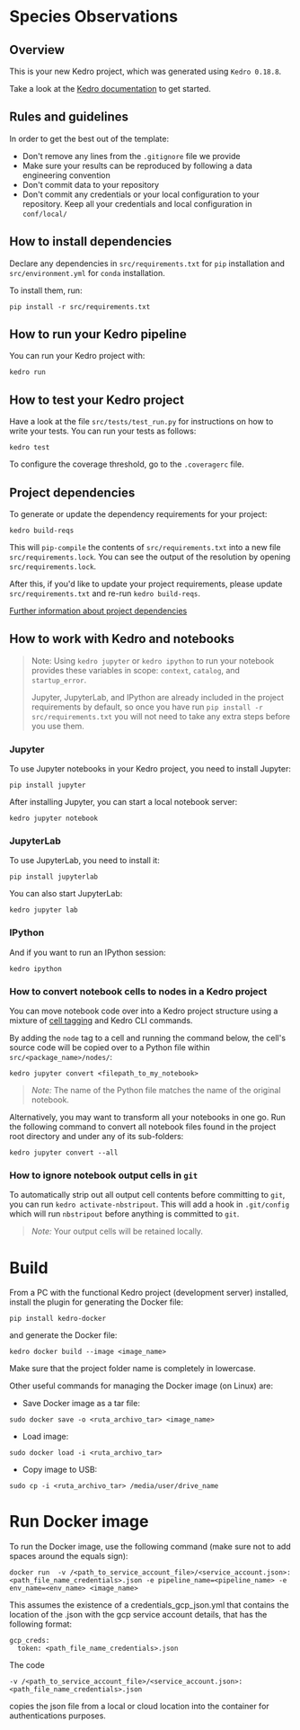 # Species Observations

## Overview

This is your new Kedro project, which was generated using `Kedro 0.18.8`.

Take a look at the [Kedro documentation](https://docs.kedro.org) to get started.

## Rules and guidelines

In order to get the best out of the template:

* Don't remove any lines from the `.gitignore` file we provide
* Make sure your results can be reproduced by following a data engineering convention
* Don't commit data to your repository
* Don't commit any credentials or your local configuration to your repository. Keep all your credentials and local configuration in `conf/local/`

## How to install dependencies

Declare any dependencies in `src/requirements.txt` for `pip` installation and `src/environment.yml` for `conda` installation.

To install them, run:

```
pip install -r src/requirements.txt
```

## How to run your Kedro pipeline

You can run your Kedro project with:

```
kedro run
```

## How to test your Kedro project

Have a look at the file `src/tests/test_run.py` for instructions on how to write your tests. You can run your tests as follows:

```
kedro test
```

To configure the coverage threshold, go to the `.coveragerc` file.

## Project dependencies

To generate or update the dependency requirements for your project:

```
kedro build-reqs
```

This will `pip-compile` the contents of `src/requirements.txt` into a new file `src/requirements.lock`. You can see the output of the resolution by opening `src/requirements.lock`.

After this, if you'd like to update your project requirements, please update `src/requirements.txt` and re-run `kedro build-reqs`.

[Further information about project dependencies](https://docs.kedro.org/en/stable/kedro_project_setup/dependencies.html#project-specific-dependencies)

## How to work with Kedro and notebooks

> Note: Using `kedro jupyter` or `kedro ipython` to run your notebook provides these variables in scope: `context`, `catalog`, and `startup_error`.
>
> Jupyter, JupyterLab, and IPython are already included in the project requirements by default, so once you have run `pip install -r src/requirements.txt` you will not need to take any extra steps before you use them.

### Jupyter
To use Jupyter notebooks in your Kedro project, you need to install Jupyter:

```
pip install jupyter
```

After installing Jupyter, you can start a local notebook server:

```
kedro jupyter notebook
```

### JupyterLab
To use JupyterLab, you need to install it:

```
pip install jupyterlab
```

You can also start JupyterLab:

```
kedro jupyter lab
```

### IPython
And if you want to run an IPython session:

```
kedro ipython
```

### How to convert notebook cells to nodes in a Kedro project
You can move notebook code over into a Kedro project structure using a mixture of [cell tagging](https://jupyter-notebook.readthedocs.io/en/stable/changelog.html#release-5-0-0) and Kedro CLI commands.

By adding the `node` tag to a cell and running the command below, the cell's source code will be copied over to a Python file within `src/<package_name>/nodes/`:

```
kedro jupyter convert <filepath_to_my_notebook>
```
> *Note:* The name of the Python file matches the name of the original notebook.

Alternatively, you may want to transform all your notebooks in one go. Run the following command to convert all notebook files found in the project root directory and under any of its sub-folders:

```
kedro jupyter convert --all
```

### How to ignore notebook output cells in `git`
To automatically strip out all output cell contents before committing to `git`, you can run `kedro activate-nbstripout`. This will add a hook in `.git/config` which will run `nbstripout` before anything is committed to `git`.

> *Note:* Your output cells will be retained locally.

# Build
From a PC with the functional Kedro project (development server) installed, install the plugin for generating the Docker file:
```
pip install kedro-docker
```
and generate the Docker file:

```
kedro docker build --image <image_name>
```   
Make sure that the project folder name is completely in lowercase.

Other useful commands for managing the Docker image (on Linux) are:

- Save Docker image as a tar file:
```
sudo docker save -o <ruta_archivo_tar> <image_name>
```
- Load image:
```
sudo docker load -i <ruta_archivo_tar>
```
- Copy image to USB:
```
sudo cp -i <ruta_archivo_tar> /media/user/drive_name
```

# Run Docker image
To run the Docker image, use the following command (make sure not to add spaces around the equals sign):
```
docker run  -v /<path_to_service_account_file>/<service_account.json>:<path_file_name_credentials>.json -e pipeline_name=<pipeline_name> -e env_name=<env_name> <image_name>
```

This assumes the existence of a credentials_gcp_json.yml that contains the location of the .json with the gcp service account details, that 
has the following format:
```
gcp_creds:
  token: <path_file_name_credentials>.json
  ```
The code 
```
-v /<path_to_service_account_file>/<service_account.json>:<path_file_name_credentials>.json
```
copies the json file from a local or cloud location into the container for authentications purposes.